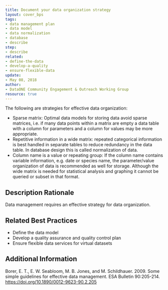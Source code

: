 ```yaml
---
title: Document your data organization strategy
layout: cover_bps
tags:
- data management plan
- data model
- data normalization
- database
- describe
step:
- describe
related:
- define-the-data
- develop-a-quality
- ensure-flexible-data
update:
- May 08, 2018
author:
- DataONE Community Engagement & Outreach Working Group
resource: true
---
```




The following are strategies for effective data organization:
- Sparse matrix: Optimal data models for storing data avoid sparse matrices, i.e. if many data points within a matrix are empty a data table with a column for parameters and a column for values may be more appropriate.
- Repetitive information in a wide matrix: repeated categorical information is best handled in separate tables to reduce redundancy in the data table. In database design this is called normalization of data.
- Column name is a value or repeating group: If the column name contains variable information, e.g. date or species name, the parameter/value organization of data is recommended as well for storage. Although the wide matrix is needed for statistical analysis and graphing it cannot be queried or subset in that format.

## Description Rationale

Data management requires an effective strategy for data organization.

## Related Best Practices

- Define the data model
- Develop a quality assurance and quality control plan
- Ensure flexible data services for virtual datasets

## Additional Information

Borer, E. T., E. W. Seabloom, M. B. Jones, and M. Schildhauer. 2009. Some simple guidelines for effective data management. ESA Bulletin 90:205-214. https://doi.org/10.1890/0012-9623-90.2.205
